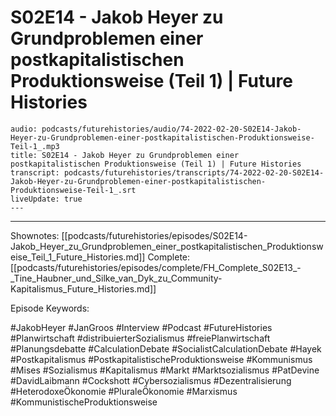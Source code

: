 # S02E14 - Jakob Heyer zu Grundproblemen einer postkapitalistischen Produktionsweise (Teil 1) | Future Histories

```audio-note
audio: podcasts/futurehistories/audio/74-2022-02-20-S02E14-Jakob-Heyer-zu-Grundproblemen-einer-postkapitalistischen-Produktionsweise-Teil-1_.mp3
title: S02E14 - Jakob Heyer zu Grundproblemen einer postkapitalistischen Produktionsweise (Teil 1) | Future Histories
transcript: podcasts/futurehistories/transcripts/74-2022-02-20-S02E14-Jakob-Heyer-zu-Grundproblemen-einer-postkapitalistischen-Produktionsweise-Teil-1_.srt
liveUpdate: true
---

```
---

Shownotes: [[podcasts/futurehistories/episodes/S02E14-Jakob_Heyer_zu_Grundproblemen_einer_postkapitalistischen_Produktionsweise_Teil_1_Future_Histories.md]]
Complete: [[podcasts/futurehistories/episodes/complete/FH_Complete_S02E13_-_Tine_Haubner_und_Silke_van_Dyk_zu_Community-Kapitalismus_Future_Histories.md]]


Episode Keywords:

#JakobHeyer #JanGroos #Interview #Podcast #FutureHistories #Planwirtschaft #distribuierterSozialismus #freiePlanwirtschaft #Planungsdebatte #CalculationDebate #SocialistCalculationDebate #Hayek #Postkapitalismus #PostkapitalistischeProduktionsweise #Kommunismus #Mises #Sozialismus #Kapitalismus #Markt #Marktsozialismus #PatDevine #DavidLaibmann #Cockshott #Cybersozialismus #Dezentralisierung #HeterodoxeÖkonomie #PluraleÖkonomie #Marxismus #KommunistischeProduktionsweise
